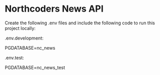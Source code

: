 # Northcoders News API

Create the following .env files and include the following code to run this project locally:

.env.development:

PGDATABASE=nc_news

.env.test:

PGDATABASE=nc_news_test
